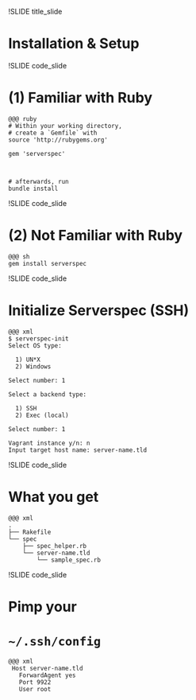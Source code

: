 !SLIDE title_slide

# Installation & Setup



!SLIDE code_slide

# (1) Familiar with Ruby


    @@@ ruby
    # Within your working directory,
    # create a `Gemfile` with
    source 'http://rubygems.org'

    gem 'serverspec'



    # afterwards, run
    bundle install



!SLIDE code_slide

# (2) Not Familiar with Ruby

    @@@ sh
    gem install serverspec



!SLIDE code_slide

# Initialize Serverspec (SSH)

    @@@ xml
    $ serverspec-init
    Select OS type:

      1) UN*X
      2) Windows

    Select number: 1

    Select a backend type:

      1) SSH
      2) Exec (local)

    Select number: 1

    Vagrant instance y/n: n
    Input target host name: server-name.tld



!SLIDE code_slide

# What you get

    @@@ xml
    .
    ├── Rakefile
    └── spec
        ├── spec_helper.rb
        └── server-name.tld
            └── sample_spec.rb



!SLIDE code_slide

# Pimp your
# `~/.ssh/config`

    @@@ xml
     Host server-name.tld
       ForwardAgent yes
       Port 9922
       User root
